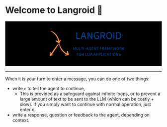 # Welcome to Langroid 👋

![Langroid](public/langroid-card.png)

---
When it is your turn to enter a message, you can do one of two things:
- write `c` to tell the agent to continue,
    - This is provided as a safeguard against infinite loops, or to prevent a large 
    amount of text to be sent to the LLM (which can be costly + slow). 
    If you simply want to continue with normal operation, just enter c.
- write a response, question or feedback to the agent, depending on context.
